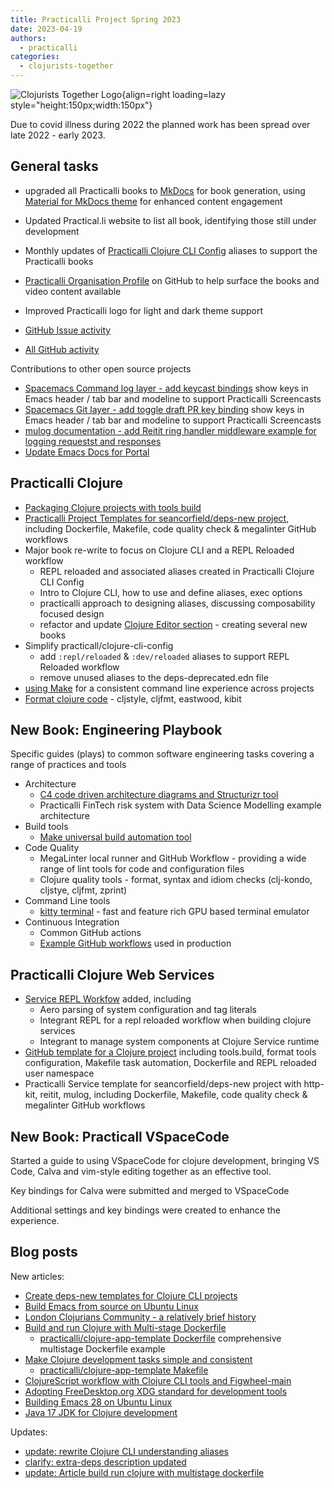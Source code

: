 ```yaml
---
title: Practicalli Project Spring 2023
date: 2023-04-19
authors:
  - practicalli
categories:
  - clojurists-together
---
```


![Clojurists Together Logo](https://raw.githubusercontent.com/practicalli/graphic-design/live/buttons/practicalli-clojurists-together-button.svg){align=right loading=lazy style="height:150px;width:150px"}

Due to covid illness during 2022 the planned work has been spread over late 2022 - early 2023.

<!-- more -->

## General tasks

- upgraded all Practicalli books to [MkDocs](https://www.mkdocs.org/) for book generation, using [Material for MkDocs theme](https://squidfunk.github.io/mkdocs-material/) for enhanced content engagement
- Updated Practical.li website to list all book, identifying those still under development
- Monthly updates of [Practicalli Clojure CLI Config](https://github.com/practicalli/clojure-cli-config) aliases to support the Practicalli books
- [Practicalli Organisation Profile](https://github.com/practicalli) on GitHub to help surface the books and video content available
- Improved Practicalli logo for light and dark theme support

- [GitHub Issue activity](https://github.com/search?q=is%3Aissue+commenter%3Apracticalli-johnny)
- [All GitHub activity](https://github.com/search?q=commenter%3Apracticalli-johnny)

Contributions to other open source projects

- [Spacemacs Command log layer - add keycast bindings](https://github.com/syl20bnr/spacemacs/pull/15948) show keys in Emacs header / tab bar and modeline to support Practicalli Screencasts
- [Spacemacs Git layer - add toggle draft PR key binding](https://github.com/syl20bnr/spacemacs/pull/15553) show keys in Emacs header / tab bar and modeline to support Practicalli Screencasts
- [mulog documentation - add Reitit ring handler middleware example for logging requestst and responses](https://github.com/BrunoBonacci/mulog/pull/96)
- [Update Emacs Docs for Portal](https://github.com/djblue/portal/issues/171)


## Practicalli Clojure

- [Packaging Clojure projects with tools build](https://practical.li/clojure/clojure-cli/projects/tools-build/)
- [Practicalli Project Templates for seancorfield/deps-new project](https://github.com/practicalli/project-templates), including Dockerfile, Makefile, code quality check & megalinter GitHub workflows
- Major book re-write to focus on Clojure CLI and a REPL Reloaded workflow
    - REPL reloaded and associated aliases created in Practicalli Clojure CLI Config
    - Intro to Clojure CLI, how to use and define aliases, exec options
    - practicalli approach to designing aliases, discussing composability focused design
    - refactor and update [Clojure Editor section](https://practical.li/clojure/clojure-editors/) - creating several new books
- Simplify practicall/clojure-cli-config
    - add `:repl/reloaded` & `:dev/reloaded` aliases to support REPL Reloaded workflow
    - remove unused aliases to the deps-deprecated.edn file
- [using Make](https://practical.li/clojure/automation/make/) for a consistent command line experience across projects
- [Format clojure code](https://practical.li/clojure/clojure-cli/clojure-style/) - cljstyle, cljfmt, eastwood, kibit

## New Book: Engineering Playbook

Specific guides (plays) to common software engineering tasks covering a range of practices and tools

* Architecture
  - [C4 code driven architecture diagrams and Structurizr tool](https://practical.li/engineering-playbook/architecture/structurizr/)
  - Practicalli FinTech risk system with Data Science Modelling example architecture
* Build tools
  - [Make universal build automation tool](https://practical.li/engineering-playbook/build-tool/make/)
* Code Quality
  - MegaLinter local runner and GitHub Workflow - providing a wide range of lint tools for code and configuration files
  - Clojure quality tools - format, syntax and idiom checks (clj-kondo, cljstye, cljfmt, zprint)
* Command Line tools
  - [kitty terminal](https://practical.li/engineering-playbook/command-line/kitty-terminal/) - fast and feature rich GPU based terminal emulator
* Continuous Integration
  - Common GitHub actions
  - [Example GitHub workflows](https://practical.li/engineering-playbook/continuous-integration/github-workflow/) used in production


## Practicalli Clojure Web Services
- [Service REPL Workfow](https://practical.li/clojure-web-services/service-repl-workflow/) added, including
  - Aero parsing of system configuration and tag literals
  - Integrant REPL for a repl reloaded workflow when building clojure services
  - Integrant to manage system components at Clojure Service runtime
- [GitHub template for a Clojure project](https://github.com/practicalli/clojure-service-template/) including tools.build, format tools configuration, Makefile task automation, Dockerfile and REPL reloaded user namespace
- Practicalli Service template for seancorfield/deps-new project with http-kit, reitit, mulog, including Dockerfile, Makefile, code quality check & megalinter GitHub workflows


## New Book: Practicall VSpaceCode

Started a guide to using VSpaceCode for clojure development, bringing VS Code, Calva and vim-style editing together as an effective tool.

Key bindings for Calva were submitted and merged to VSpaceCode

Additional settings and key bindings were created to enhance the experience.


## Blog posts

New articles:

- [Create deps-new templates for Clojure CLI projects](https://practical.li/blog/posts/create-deps-new-template-for-clojure-cli-projects/)
- [Build Emacs from source on Ubuntu Linux](https://practical.li/blog/build-emacs-from-source-on-debian-linux/)
- [London Clojurians Community - a relatively brief history](https://practical.li/blog/posts/london-clojurians-community-a-brief-history/)
- [Build and run Clojure with Multi-stage Dockerfile](https://practical.li/blog/posts/build-and-run-clojure-with-multistage-dockerfile/)
    - [practicalli/clojure-app-template Dockerfile](https://github.com/practicalli/clojure-app-template/blob/main/Dockerfile) comprehensive multistage Dockerfile example
- [Make Clojure development tasks simple and consistent](https://practical.li/blog/posts/make-clojure-tasks-simple-and-consistent/)
    - [ practicalli/clojure-app-template Makefile](https://github.com/practicalli/clojure-app-template/blob/main/Makefile)
- [ClojureScript workflow with Clojure CLI tools and Figwheel-main](https://practical.li/blog/posts/clojurescript-workflow-with-clojure-cli-tools-and-figwheel-main/)
- [Adopting FreeDesktop.org XDG standard for development tools](https://practical.li/blog/posts/adopt-FreeDesktop.org-XDG-standard-for-configuration-files/)
- [Building Emacs 28 on Ubuntu Linux](https://practical.li/blog/posts/build-emacs-28-on-ubuntu/)
- [Java 17 JDK for Clojure development](https://practical.li/blog/posts/java-17-lts-for-clojure-development/)


Updates:

- [update: rewrite Clojure CLI understanding aliases](https://practical.li/clojure/clojure-cli/defining-aliases/)
- [clarify: extra-deps description updated](https://practical.li/clojure/clojure-cli/defining-aliases/#alias-keys)
- [update: Article build run clojure with multistage dockerfile](https://practical.li/blog/build-and-run-clojure-with-multi-stage-dockerfile/)
